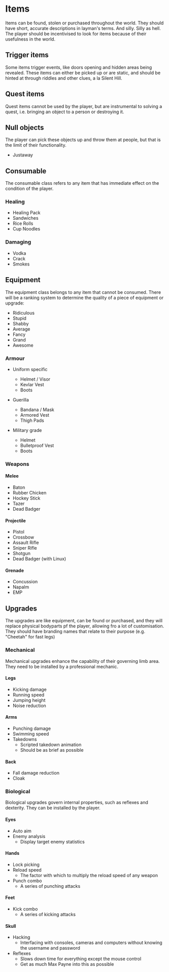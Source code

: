 Items 
=====
Items can be found, stolen or purchased throughout the world. They should have short, accurate descriptions in layman's terms. And silly. Silly as hell. The player should be incentivised to look for items because of their usefulness in the world. 

## Trigger items
Some items trigger events, like doors opening and hidden areas being revealed. These items can either be picked up or are static, and should be hinted at through riddles and other clues, a la Silent Hill.

## Quest items
Quest items cannot be used by the player, but are instrumental to solving a quest, i.e. bringing an object to a person or destroying it.

## Null objects
The player can pick these objects up and throw them at people, but that is the limit of their functionality.
- Justaway

## Consumable
The consumable class refers to any item that has immediate effect on the condition of the player.

### Healing
- Healing Pack
- Sandwiches
- Rice Rolls
- Cup Noodles

### Damaging
- Vodka
- Crack
- Smokes

## Equipment
The equipment class belongs to any item that cannot be consumed. There will be a ranking system to determine the quality of a piece of equipment or upgrade:
- Ridiculous
- Stupid
- Shabby
- Average
- Fancy
- Grand
- Awesome

### Armour
- Uniform specific
  - Helmet / Visor
  - Kevlar Vest
  - Boots

- Guerilla
  - Bandana / Mask
  - Armored Vest
  - Thigh Pads

- Military grade
  - Helmet
  - Bulletproof Vest
  - Boots

### Weapons
#### Melee
- Baton
- Rubber Chicken
- Hockey Stick
- Tazer
- Dead Badger

#### Projectile
- Pistol
- Crossbow
- Assault Rifle
- Sniper Rifle
- Shotgun
- Dead Badger (with Linux)

#### Grenade
- Concussion
- Napalm
- EMP

## Upgrades
The upgrades are like equipment, can be found or purchased, and they will replace physical bodyparts pf the player, allowing fro a lot of customisation. They should have branding names that relate to their purpose (e.g. "Cheetah" for fast legs)

### Mechanical
Mechanical upgrades enhance the capability of their governing limb area. They need to be installed by a professional mechanic.

#### Legs  
- Kicking damage  
- Running speed
- Jumping height
- Noise reduction

#### Arms  
- Punching damage  
- Swimming speed
- Takedowns
  - Scripted takedown animation
  - Should be as brief as possible

#### Back   
- Fall damage reduction
- Cloak

### Biological
Biological upgrades govern internal properties, such as reflexes and dexterity. They can be installed by the player.

#### Eyes  
- Auto aim
- Enemy analysis
  - Display target enemy statistics

#### Hands  
- Lock picking
- Reload speed
  - The factor with which to multiply the reload speed of any weapon
- Punch combo
  - A series of punching attacks

#### Feet 
- Kick combo
  - A series of kicking attacks

#### Skull 
- Hacking
  - Interfacing with consoles, cameras and computers without knowing the username and password
- Reflexes
  - Slows down time for everything except the mouse control
  - Get as much Max Payne into this as possible
